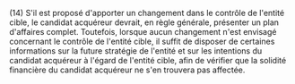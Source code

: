 (14) S'il est proposé d'apporter un changement dans le contrôle de l'entité cible, le candidat acquéreur devrait, en règle générale, présenter un plan d'affaires complet. Toutefois, lorsque aucun changement n'est envisagé concernant le contrôle de l'entité cible, il suffit de disposer de certaines informations sur la future stratégie de l'entité et sur les intentions du candidat acquéreur à l'égard de l'entité cible, afin de vérifier que la solidité financière du candidat acquéreur ne s'en trouvera pas affectée.